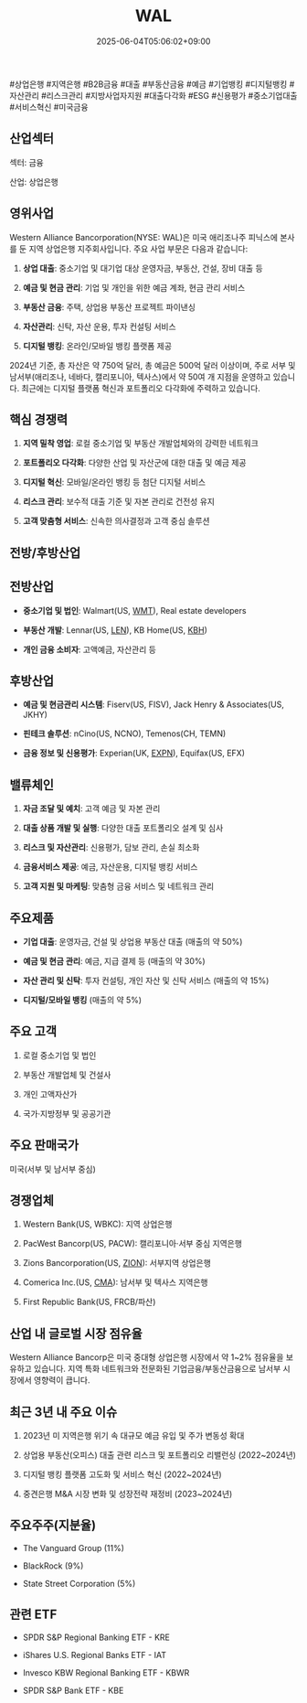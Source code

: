 ﻿---
title: "WAL"
date: 2025-06-04T05:06:02+09:00
lastmod: 2025-06-04T05:06:02+09:00
type: docs
sidebar:
  open: true
weight: 950
---
<div style="display:none">
  <meta property="article:published_time" content="2025-06-03T20:06:02Z" />
  <meta property="article:modified_time" content="2025-06-03T20:06:02Z" />
</div>
#상업은행 #지역은행 #B2B금융 #대출 #부동산금융 #예금 #기업뱅킹 #디지털뱅킹 #자산관리 #리스크관리 #지방사업자지원 #대출다각화 #ESG #신용평가 #중소기업대출 #서비스혁신 #미국금융

## 산업섹터

섹터: 금융

산업: 상업은행

## 영위사업

Western Alliance Bancorporation(NYSE: WAL)은 미국 애리조나주 피닉스에 본사를 둔 지역 상업은행 지주회사입니다. 주요 사업 부문은 다음과 같습니다:

1. **상업 대출**: 중소기업 및 대기업 대상 운영자금, 부동산, 건설, 장비 대출 등
    
2. **예금 및 현금 관리**: 기업 및 개인을 위한 예금 계좌, 현금 관리 서비스
    
3. **부동산 금융**: 주택, 상업용 부동산 프로젝트 파이낸싱
    
4. **자산관리**: 신탁, 자산 운용, 투자 컨설팅 서비스
    
5. **디지털 뱅킹**: 온라인/모바일 뱅킹 플랫폼 제공

2024년 기준, 총 자산은 약 750억 달러, 총 예금은 500억 달러 이상이며, 주로 서부 및 남서부(애리조나, 네바다, 캘리포니아, 텍사스)에서 약 50여 개 지점을 운영하고 있습니다. 최근에는 디지털 플랫폼 혁신과 포트폴리오 다각화에 주력하고 있습니다.

## 핵심 경쟁력

1. **지역 밀착 영업**: 로컬 중소기업 및 부동산 개발업체와의 강력한 네트워크
    
2. **포트폴리오 다각화**: 다양한 산업 및 자산군에 대한 대출 및 예금 제공
    
3. **디지털 혁신**: 모바일/온라인 뱅킹 등 첨단 디지털 서비스
    
4. **리스크 관리**: 보수적 대출 기준 및 자본 관리로 건전성 유지
    
5. **고객 맞춤형 서비스**: 신속한 의사결정과 고객 중심 솔루션

## 전방/후방산업

## 전방산업

- **중소기업 및 법인**: Walmart(US, [WMT](/company-analysis/wmt/)), Real estate developers
    
- **부동산 개발**: Lennar(US, [LEN](/company-analysis/len/)), KB Home(US, [KBH](/company-analysis/kbh/))
    
- **개인 금융 소비자**: 고액예금, 자산관리 등

## 후방산업

- **예금 및 현금관리 시스템**: Fiserv(US, FISV), Jack Henry & Associates(US, JKHY)
    
- **핀테크 솔루션**: nCino(US, NCNO), Temenos(CH, TEMN)
    
- **금융 정보 및 신용평가**: Experian(UK, [EXPN](/company-analysis/expn/)), Equifax(US, EFX)

## 밸류체인

1. **자금 조달 및 예치**: 고객 예금 및 자본 관리
    
2. **대출 상품 개발 및 실행**: 다양한 대출 포트폴리오 설계 및 심사
    
3. **리스크 및 자산관리**: 신용평가, 담보 관리, 손실 최소화
    
4. **금융서비스 제공**: 예금, 자산운용, 디지털 뱅킹 서비스
    
5. **고객 지원 및 마케팅**: 맞춤형 금융 서비스 및 네트워크 관리

## 주요제품

- **기업 대출**: 운영자금, 건설 및 상업용 부동산 대출 (매출의 약 50%)
    
- **예금 및 현금 관리**: 예금, 지급 결제 등 (매출의 약 30%)
    
- **자산 관리 및 신탁**: 투자 컨설팅, 개인 자산 및 신탁 서비스 (매출의 약 15%)
    
- **디지털/모바일 뱅킹** (매출의 약 5%)

## 주요 고객

1. 로컬 중소기업 및 법인
    
2. 부동산 개발업체 및 건설사
    
3. 개인 고액자산가
    
4. 국가·지방정부 및 공공기관

## 주요 판매국가

미국(서부 및 남서부 중심)

## 경쟁업체

1. Western Bank(US, WBKC): 지역 상업은행
    
2. PacWest Bancorp(US, PACW): 캘리포니아·서부 중심 지역은행
    
3. Zions Bancorporation(US, [ZION](/company-analysis/zion/)): 서부지역 상업은행
    
4. Comerica Inc.(US, [CMA](/company-analysis/cma/)): 남서부 및 텍사스 지역은행
    
5. First Republic Bank(US, FRCB/파산)

## 산업 내 글로벌 시장 점유율

Western Alliance Bancorp은 미국 중대형 상업은행 시장에서 약 1~2% 점유율을 보유하고 있습니다. 지역 특화 네트워크와 전문화된 기업금융/부동산금융으로 남서부 시장에서 영향력이 큽니다.

## 최근 3년 내 주요 이슈

1. 2023년 미 지역은행 위기 속 대규모 예금 유입 및 주가 변동성 확대
    
2. 상업용 부동산(오피스) 대출 관련 리스크 및 포트폴리오 리밸런싱 (2022~2024년)
    
3. 디지털 뱅킹 플랫폼 고도화 및 서비스 혁신 (2022~2024년)
    
4. 중견은행 M&A 시장 변화 및 성장전략 재정비 (2023~2024년)

## 주요주주(지분율)

- The Vanguard Group (11%)
    
- BlackRock (9%)
    
- State Street Corporation (5%)

## 관련 ETF

- SPDR S&P Regional Banking ETF - KRE
    
- iShares U.S. Regional Banks ETF - IAT
    
- Invesco KBW Regional Banking ETF - KBWR
    
- SPDR S&P Bank ETF - KBE
